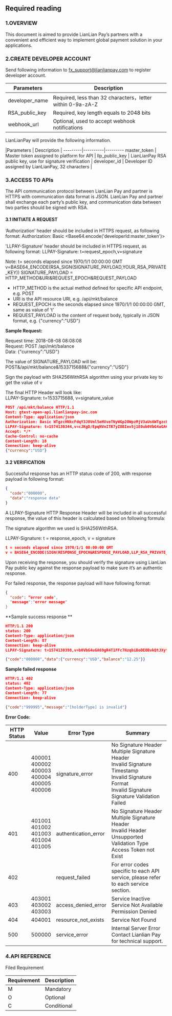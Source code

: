 ## Required reading

### 1.OVERVIEW 
This document is aimed to provide LianLian Pay’s partners with a convenient and efficient way to implement global payment solution in your applications. 

### 2.CREATE DEVELOPER ACCOUNT 
Send following information to fx_support@lianlianpay.com to register developer account. 

|Parameters | Description |
|---------|----------|
| developer_name | Required, less than 32 characters，letter within 0-9a-zA-Z  | 
| RSA_public_key  | Required, key length equals to 2048 bits | 
| webhook_url  | Optional, used to accept webhook notifications |

LianLianPay will provide the following information. 

|Parameters | Description |
---------|----------|---------
 master_token  | Master token assigned to platform for API |
 llp_public_key  | LianLianPay RSA public key, use for signature verification |
 developer_id  | Developer ID assigned by LianLianPay, 32 characters |

### 3.ACCESS TO APIs
The API communication protocol between LianLian Pay and partner is HTTPS with communication data format is JSON. LianLian Pay and partner shall exchange each party’s public key, and communication data between two parties should be signed with RSA. 

#### 3.1 INITIATE A REQUEST 
‘Authorization’ header should be included in HTTPS request, as following format:
Authorization: Basic <Base64.encode('developerId:master_token')>

'LLPAY-Signature’ header should be included in HTTPS request, as following format:
LLPAY-Signature: t=request_epoch,v=signature

Note:
t= seconds elapsed since 1970/1/1 00:00:00 GMT
v=BASE64_ENCODE(RSA_SIGN(SIGNATURE_PAYLOAD,YOUR_RSA_PRIVATE_KEY))
SIGNATURE_PAYLOAD = HTTP_METHOD&URI&REQUEST_EPOCH&REQUEST_PAYLOAD
- HTTP_METHOD is the actual method defined for specific API endpoint, e.g. POST
- URI is the API resource URI, e.g. /api/mkt/balance
- REQUEST_EPOCH is the seconds elapsed since 1970/1/1 00:00:00 GMT, same as value of ‘t’
- REQUEST_PAYLOAD is the content of request body, typically in JSON format, e.g. {"currency":"USD"}

**Sample Request:**

Request time: 2018-08-08 08:08:08<br>
Request: POST /api/mkt/balance<br>
Data: {"currency":"USD"}

The value of SIGNATURE_PAYLOAD will be:<br>
POST&/api/mkt/balance&1533715688&{"currency":"USD"}

Sign the payload with SHA256WithRSA algorithm using your private key to get the value of v

The final HTTP Header will look like:<br>
LLPAY-Signature: t=1533715688, v=signature_value
```json
POST /api/mkt/balance HTTP/1.1 
Host: gtest-open-api.lianlianpay-inc.com 
Content-Type: application/json 
Authorization: Basic WTgzcHNkcFdqY3J0Vml5eHVveTNyWGp2OWpzMjV3aUs6WTgzcHNkcFdqY3J0Vml5eHVveTNyWGp2OWpzMjV3aUs= 
LLPAY-Signature: t=1574130344,v=cJKgD/EpqNVnITR7yZ8BIev5j1E0ub0VbG4uGA69gR4T1FFc7NzqbiBoDEOBvkQtJXytQd7dY+WDo0Qm0c6gCnRHqIEyBen6SnBk/PjhIn7H93sHMyUEbesJqB6NAzOHA4uVj+8aTfREQWxKaizkDTT1dnrBUZ7KPxz4KKzRXtZ6tEh48HKsA5xqviedc+kpilaFbFSaoJmFj760TV8FB+mKCkZSrvX1Y+4x0bqTVBXAt2kE2Z8vCH16BDtlWGLZRSlWtZWyvpz6F0a/VWYVhoBEmgNFevnYDeAMGB6VEDBE1pZLMnhxfLfz6yu/p1pv1c2N2Yk5YSahQw4lLLiqQQ== 
Accept: */* 
Cache-Control: no-cache 
Content-Length: 18 
Connection: keep-alive 
{"currency":"USD"}
```
#### 3.2 VERIFICATION 
Successful response has an HTTP status code of 200, with response payload in following format: 
```json
{
  "code":"000000",
  "data":"response data"
} 
```
 
A LLPAY-Signature HTTP Response Header will be included in all successful response, the value of this header is calculated based on following formula: 
 
The signature algorithm we used is SHA256WithRSA. 
 
LLPAY-Signature: t = response_epoch, v = signature
```json
t = seconds elapsed since 1970/1/1 00:00:00 GMT 
v = BASE64_ENCODE(SIGN(RESPONSE_EPOCH&RESPONSE_PAYLOAD,LLP_RSA_PRIVATE_KEY)) 
```
 
Upon receiving the response, you should verify the signature using LianLian Pay public key against the response payload to make sure it’s an authentic response. 
 
For failed response, the response payload will have following format: 
```json
{ 
  "code": “error code",
  "message":"error message"
} 
```
**Sample success response **
```json
HTTP/1.1 200 
status: 200 
Content-Type: application/json 
Content-Length: 87 
Connection: keep-alive 
LLPAY-Signature: t=1574130398,v=b0VbG4uGA69gR4T1FFc7NzqbiBoDEOBvkQtJXytQd7dY+WDo0QmgR4T1FFc7NzqbiBoDEOBvkQtJXytQpzMjV3aUs6R4T1FFc7NzqbiBoDEOBvWTgzcHNkcFdqY3J0Vml5eHVc6gCnRHqIEyBen6SnBk/PjhIn7H93sHMyUEbesJqB6NAzOHA4uVj+8aTfREQWxKaizkDTT1dnrBUZ7KPxz4KKzRXtZ6tEh48HKsA5xqWGLZRSlWtZWyvpz6F0aVWYVhoBEmgNFevkE2Z8vCH16VEDBE1pZ6VEDBE1pZ6BDBE1pZ6VEDBE1DtlWGLnYviedc+kpilaFbFSaoJmFj76==

{"code":"000000","data":{"currency":"USD","balance":"12.25"}} 
```
**Sample failed response**
```json
HTTP/1.1 402
status: 402
Content-Type: application/json
Content-Length: 77
Connection: keep-alive

{"code":"999995","message":"[holderType] is invalid"}
```
**Error Code:**

|HTTP Status | Value | Error Type| Summary|
|---------|----------|---------|---------|
| 400 | 400001<br>400002<br>400003<br>400004<br>400005<br>400006 | signature_error|No Signature Header<br>Multiple Signature Header<br>Invalid Signature Timestamp<br>Invalid Signature Format<br>Invalid Signature<br>Signature Validation Failed |
|401|401001<br>401002<br>401003<br>401004<br>401005|authentication_error |No Signature Header<br>Multiple Signature Header <br>Invalid Header <br>Unsupported Validation Type <br>Access Token not Exist |
|402||request_failed |For error codes specific to each API service, please refer to each service section. |
|403 |403001 <br>403002 <br>403003|access_denied_error|Service Inactive<br>Service Not Available<br>Permission Denied|
|404|404001|resource_not_exists|Service Not Found|
|500|500000|service_error|Internal Server Error Contact Lianlian Pay for technical support.|

### 4.API REFERENCE 
Filed Requirement 

Requirement | Description |
---------|----------|
 M | Mandatory |
 O | Optional |
 C | Conditional |